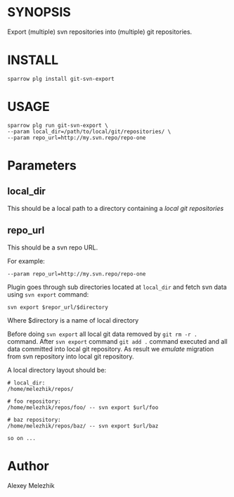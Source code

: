 # SYNOPSIS

Export (multiple) svn repositories into (multiple) git repositories.


# INSTALL

    sparrow plg install git-svn-export


# USAGE

    sparrow plg run git-svn-export \
    --param local_dir=/path/to/local/git/repositories/ \
    --param repo_url=http://my.svn.repo/repo-one


# Parameters

## local_dir

This should be a local path to a directory containing a _local git repositories_

## repo_url

This should be a svn repo URL.

For example:

    --param repo_url=http://my.svn.repo/repo-one

Plugin goes through sub directories located at `local_dir` and fetch svn data using `svn export` command:

    svn export $repor_url/$directory

Where $directory is a name of local directory

Before doing `svn export` all local git data removed by `git rm -r .` command. 
After `svn export` command `git add .` command executed and all data committed into local git repository.
As result we _emulate_ migration from svn repository into local git repository.

A local directory layout should be:

    # local_dir:
    /home/melezhik/repos/

    # foo repository:
    /home/melezhik/repos/foo/ -- svn export $url/foo

    # baz repository:
    /home/melezhik/repos/baz/ -- svn export $url/baz

    so on ...

# Author

Alexey Melezhik

